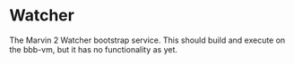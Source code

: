 # Watcher

The Marvin 2 Watcher bootstrap service. This should build and execute on the bbb-vm, but it has no functionality as yet.